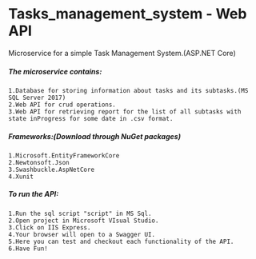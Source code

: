 # Tasks_management_system - Web API
Microservice for a simple Task Management System.(ASP.NET Core)

##### The microservice contains:
    1.Database for storing information about tasks and its subtasks.(MS SQL Server 2017)
    2.Web API for crud operations.
    3.Web API for retrieving report for the list of all subtasks with state inProgress for some date in .csv format.

##### Frameworks:(Download through NuGet packages)
    1.Microsoft.EntityFrameworkCore
    2.Newtonsoft.Json
    3.Swashbuckle.AspNetCore
    4.Xunit
    
##### To run the API:
    1.Run the sql script "script" in MS Sql.
    2.Open project in Microsoft VIsual Studio.
    3.Click on IIS Express.
    4.Your browser will open to a Swagger UI.
    5.Here you can test and checkout each functionality of the API.
    6.Have Fun!
